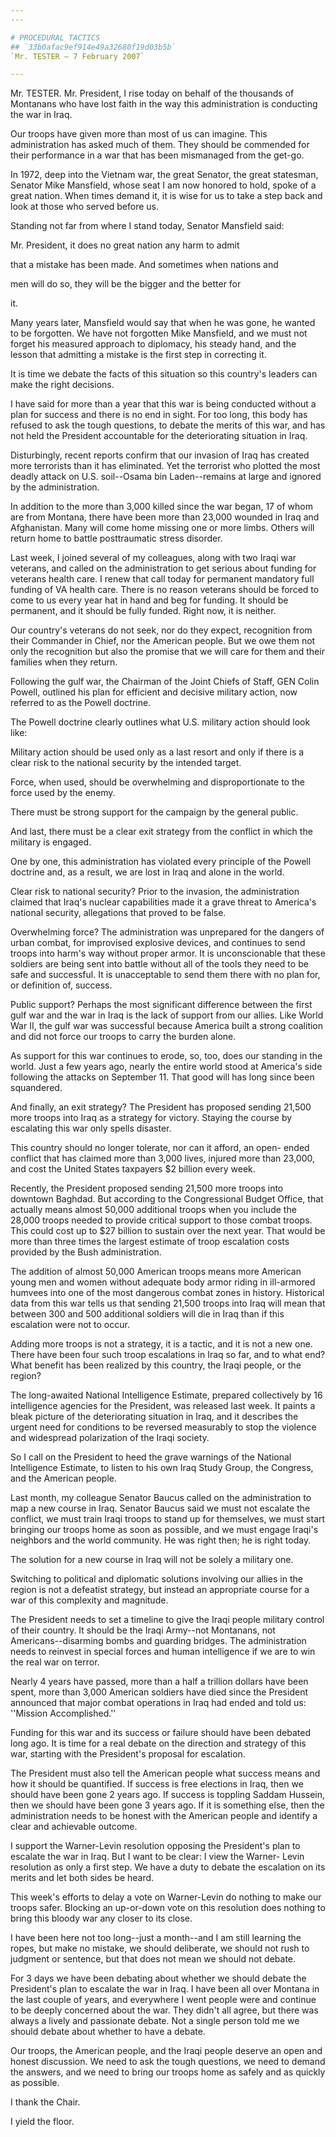 ```yaml
---
---

# PROCEDURAL TACTICS
## `33b0afac9ef914e49a32680f19d03b5b`
`Mr. TESTER — 7 February 2007`

---
```



Mr. TESTER. Mr. President, I rise today on behalf of the thousands of 
Montanans who have lost faith in the way this administration is 
conducting the war in Iraq.

Our troops have given more than most of us can imagine. This 
administration has asked much of them. They should be commended for 
their performance in a war that has been mismanaged from the get-go.

In 1972, deep into the Vietnam war, the great Senator, the great 
statesman, Senator Mike Mansfield, whose seat I am now honored to hold, 
spoke of a great nation. When times demand it, it is wise for us to 
take a step back and look at those who served before us.

Standing not far from where I stand today, Senator Mansfield said:




 Mr. President, it does no great nation any harm to admit 


 that a mistake has been made. And sometimes when nations and 


 men will do so, they will be the bigger and the better for 


 it.


Many years later, Mansfield would say that when he was gone, he 
wanted to be forgotten. We have not forgotten Mike Mansfield, and we 
must not forget his measured approach to diplomacy, his steady hand, 
and the lesson that admitting a mistake is the first step in correcting 
it.

It is time we debate the facts of this situation so this country's 
leaders can make the right decisions.

I have said for more than a year that this war is being conducted 
without a plan for success and there is no end in sight. For too long, 
this body has refused to ask the tough questions, to debate the merits 
of this war, and has not held the President accountable for the 
deteriorating situation in Iraq.

Disturbingly, recent reports confirm that our invasion of Iraq has 
created more terrorists than it has eliminated. Yet the terrorist who 
plotted the most deadly attack on U.S. soil--Osama bin Laden--remains 
at large and ignored by the administration.

In addition to the more than 3,000 killed since the war began, 17 of 
whom are from Montana, there have been more than 23,000 wounded in Iraq 
and Afghanistan. Many will come home missing one or more limbs. Others 
will return home to battle posttraumatic stress disorder.

Last week, I joined several of my colleagues, along with two Iraqi 
war veterans, and called on the administration to get serious about 
funding for veterans health care. I renew that call today for permanent 
mandatory full funding of VA health care. There is no reason veterans 
should be forced to come to us every year hat in hand and beg for 
funding. It should be permanent, and it should be fully funded. Right 
now, it is neither.

Our country's veterans do not seek, nor do they expect, recognition 
from their Commander in Chief, nor the American people. But we owe them 
not only the recognition but also the promise that we will care for 
them and their families when they return.

Following the gulf war, the Chairman of the Joint Chiefs of Staff, 
GEN Colin Powell, outlined his plan for efficient and decisive military 
action, now referred to as the Powell doctrine.

The Powell doctrine clearly outlines what U.S. military action should 
look like:

Military action should be used only as a last resort and only if 
there is a clear risk to the national security by the intended target.

Force, when used, should be overwhelming and disproportionate to the 
force used by the enemy.

There must be strong support for the campaign by the general public.

And last, there must be a clear exit strategy from the conflict in 
which the military is engaged.

One by one, this administration has violated every principle of the 
Powell doctrine and, as a result, we are lost in Iraq and alone in the 
world.

Clear risk to national security? Prior to the invasion, the 
administration claimed that Iraq's nuclear capabilities made it a grave 
threat to America's national security, allegations that proved to be 
false.

Overwhelming force? The administration was unprepared for the dangers 
of urban combat, for improvised explosive devices, and continues to 
send troops into harm's way without proper armor. It is unconscionable 
that these soldiers are being sent into battle without all of the tools 
they need to be safe and successful. It is unacceptable to send them 
there with no plan for, or definition of, success.

Public support? Perhaps the most significant difference between the 
first gulf war and the war in Iraq is the lack of support from our 
allies. Like World War II, the gulf war was successful because America 
built a strong coalition and did not force our troops to carry the 
burden alone.

As support for this war continues to erode, so, too, does our 
standing in the world. Just a few years ago, nearly the entire world 
stood at America's side following the attacks on September 11. That 
good will has long since been squandered.

And finally, an exit strategy? The President has proposed sending 
21,500 more troops into Iraq as a strategy for victory. Staying the 
course by escalating this war only spells disaster.

This country should no longer tolerate, nor can it afford, an open-
ended conflict that has claimed more than 3,000 lives, injured more 
than 23,000, and cost the United States taxpayers $2 billion every 
week.

Recently, the President proposed sending 21,500 more troops into 
downtown Baghdad. But according to the Congressional Budget Office, 
that actually means almost 50,000 additional troops when you include 
the 28,000 troops needed to provide critical support to those combat 
troops. This could cost up to $27 billion to sustain over the next 
year. That would be more than three times the largest estimate of troop 
escalation costs provided by the Bush administration.

The addition of almost 50,000 American troops means more American 
young men and women without adequate body armor riding in ill-armored 
humvees into one of the most dangerous combat zones in history. 
Historical data from this war tells us that sending 21,500 troops into 
Iraq will mean that between 300 and 500 additional soldiers will die in 
Iraq than if this escalation were not to occur.

Adding more troops is not a strategy, it is a tactic, and it is not a 
new one. There have been four such troop escalations in Iraq so far, 
and to what end? What benefit has been realized by this country, the 
Iraqi people, or the region?

The long-awaited National Intelligence Estimate, prepared 
collectively by 16 intelligence agencies for the President, was 
released last week. It paints a bleak picture of the deteriorating 
situation in Iraq, and it describes the urgent need for conditions to 
be reversed measurably to stop the violence and widespread polarization 
of the Iraqi society.


So I call on the President to heed the grave warnings of the National 
Intelligence Estimate, to listen to his own Iraq Study Group, the 
Congress, and the American people.

Last month, my colleague Senator Baucus called on the administration 
to map a new course in Iraq. Senator Baucus said we must not escalate 
the conflict, we must train Iraqi troops to stand up for themselves, we 
must start bringing our troops home as soon as possible, and we must 
engage Iraqi's neighbors and the world community. He was right then; he 
is right today.

The solution for a new course in Iraq will not be solely a military 
one.


Switching to political and diplomatic solutions involving our allies in 
the region is not a defeatist strategy, but instead an appropriate 
course for a war of this complexity and magnitude.

The President needs to set a timeline to give the Iraqi people 
military control of their country. It should be the Iraqi Army--not 
Montanans, not Americans--disarming bombs and guarding bridges. The 
administration needs to reinvest in special forces and human 
intelligence if we are to win the real war on terror.

Nearly 4 years have passed, more than a half a trillion dollars have 
been spent, more than 3,000 American soldiers have died since the 
President announced that major combat operations in Iraq had ended and 
told us: ''Mission Accomplished.''

Funding for this war and its success or failure should have been 
debated long ago. It is time for a real debate on the direction and 
strategy of this war, starting with the President's proposal for 
escalation.

The President must also tell the American people what success means 
and how it should be quantified. If success is free elections in Iraq, 
then we should have been gone 2 years ago. If success is toppling 
Saddam Hussein, then we should have been gone 3 years ago. If it is 
something else, then the administration needs to be honest with the 
American people and identify a clear and achievable outcome.

I support the Warner-Levin resolution opposing the President's plan 
to escalate the war in Iraq. But I want to be clear: I view the Warner-
Levin resolution as only a first step. We have a duty to debate the 
escalation on its merits and let both sides be heard.

This week's efforts to delay a vote on Warner-Levin do nothing to 
make our troops safer. Blocking an up-or-down vote on this resolution 
does nothing to bring this bloody war any closer to its close.

I have been here not too long--just a month--and I am still learning 
the ropes, but make no mistake, we should deliberate, we should not 
rush to judgment or sentence, but that does not mean we should not 
debate.

For 3 days we have been debating about whether we should debate the 
President's plan to escalate the war in Iraq. I have been all over 
Montana in the last couple of years, and everywhere I went people were 
and continue to be deeply concerned about the war. They didn't all 
agree, but there was always a lively and passionate debate. Not a 
single person told me we should debate about whether to have a debate.

Our troops, the American people, and the Iraqi people deserve an open 
and honest discussion. We need to ask the tough questions, we need to 
demand the answers, and we need to bring our troops home as safely and 
as quickly as possible.

I thank the Chair.

I yield the floor.